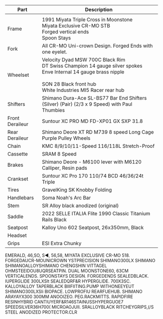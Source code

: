 
| Part            | Description                                                                                                                                                                              |
| --------------- | ---------------------------------------------------------------------------------------------------------------------------------------------------------------------------------------- |
|                 |                                                                                                                                                                                          |
| Frame           | 1991 Miyata Triple Cross in Moonstone<br>Miyata Exclusive CR-MO STB<br>Forged vertical ends<br>Spoon Stays                                                                               |
| Fork            | All CR-MO Uni-crown Design. Forged Ends with one eyelet.                                                                                                                                 |
| Wheelset        | Velocity Dyad MSW 700C Black Rim<br>DT Swiss Champion 14 gauge silver spokes<br>Enve Internal 14 gauge brass nipple<br><br>SON 28 Black front hub<br>White Industries MI5 Racer rear hub |
| Shifters        | Shimano Dura-Ace SL-BS77 Bar End Shifters (Silver) (Pair) (2/3 x 9 Speed) with Paul Thumbies                                                                                             |
| Front Deraileur | Suntour XC PRO MD FD-XP01 GX SXP 31.8                                                                                                                                                    |
| Rear Deraileur  | Shimano Deore XT RD M739 8 speed Long Cage Purple Pulley Wheels                                                                                                                          |
| Chain           | KMC 8/9/10/11-Speed 116/118L Stretch-Proof                                                                                                                                               |
| Cassette        | SRAM 8 Speed                                                                                                                                                                             |
| Brakes          | Shimano Deore - M6100 lever with M6120 Calliper, Resin pads                                                                                                                              |
| Crankset        | Suntour XC Pro 170 110/74 BCD 46/36/24t Triple                                                                                                                                           |
| Tires           | GravelKing SK Knobby Folding                                                                                                                                                             |
| Handlebars      | Soma Noah's Arc Bar                                                                                                                                                                      |
| Stem            | SR Alloy black anodized (original)                                                                                                                                                       |
| Saddle          | 2022 SELLE ITALIA Flite 1990 Classic Titanium Rails Black                                                                                                                                |
| Seatpost        | Kalloy Uno 602 Seatpost, 26x350mm, Black                                                                                                                                                 |
| Headset         |                                                                                                                                                                                          |
| Grips           | ESI Extra Chunky                                                                                                                                                                         |



EMERALD, 46,SO, S◄, 56,58, 
MIYATA EXCLUSIVE CR-MO 518. FORGEDAUCR-MOUNICROWN YSTPRECISION SHIMANO300LX SHIMANO SHIMANOALLOYSHIMANO CHENGSHIN VITTAGEL OHMSTEElDOU8UQRSEATPIN. DUAL
MOONSTONE60, 63CM VERTICALENDS. SPOONSTAYS DESIGN. FORGEDENDS SEALEDBLACK. IUPERGLIDE 300LXSlt SEALEDQRF&R HYPERGLIDE. 700X3SC. KALLOYALLOY TAPERBLACK BlllFIITING.PUMP
WITHONEEYEUT SHIMANO300LXSIi BIOPACE. LOWPROFIU REARFUEHUB. SHIMANO ARAYAYX300 300MM ANOOIZEO. PEG.RACKMITTS.
RAPIDFIRE RESINHYBRID CANTIUYERF&R146STAINUSSHYPERGUOE7 SPEEDSILVER36H700( MICROAOJUII. SRALLOYBLACK RITCHEYGRIPS,(/S
STEEL ANODIZED PROTECTOR.CLR